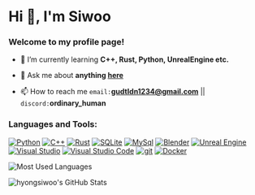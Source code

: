 # Hi 👋, I'm Siwoo
### Welcome to my profile page!

<!-- ![Profile views](https://komarev.com/ghpvc/?username=gudtldn&label=Profile%20views&color=0e75b6&style=flat) -->

- 🌱 I’m currently learning **C++, Rust, Python, UnrealEngine etc.**

- 💬 Ask me about **anything [here](https://github.com/gudtldn/gudtldn/issues)**

- 📫 How to reach me `email:`**gudtldn1234@gmail.com** || `discord:`**ordinary_human**

### Languages and Tools:
<!-- https://simpleicons.org/ -->

[![Python](https://img.shields.io/badge/Python-3776AB?style=flat-square&logo=python&logoColor=white)](https://www.python.org)
[![C++](https://img.shields.io/badge/C%2B%2B-00599C?style=flat-square&logo=cplusplus&logoColor=white)](https://en.cppreference.com/w/)
[![Rust](https://img.shields.io/badge/Rust-000000?style=flat-square&logo=rust&logoColor=white)](https://www.rust-lang.org)
[![SQLite](https://img.shields.io/badge/SQLite-003B57?style=flat-square&logo=sqlite&logoColor=white)](https://www.sqlite.org/)
[![MySql](https://img.shields.io/badge/mysql-4479A1?style=flat-square&logo=mysql&logoColor=white)](https://www.mysql.com/)
[![Blender](https://img.shields.io/badge/Blender-F5792A?style=flat-square&logo=blender&logoColor=white)](https://www.blender.org/)
[![Unreal Engine](https://img.shields.io/badge/Unreal%20Engine-0E1128?style=flat-square&logo=unrealengine&logoColor=white)](https://www.unrealengine.com/)
[![Visual Studio](https://img.shields.io/badge/Visual%20Studio-5C2D91?style=flat-square&logo=visualstudio&logoColor=white)](https://visualstudio.microsoft.com/)
[![Visual Studio Code](https://img.shields.io/badge/VScode-007ACC?style=flat-square&logo=visualstudiocode&logoColor=white)](https://code.visualstudio.com/)
[![git](https://img.shields.io/badge/git-F05032?style=flat-square&logo=git&logoColor=white)](https://git-scm.com/)
[![Docker](https://img.shields.io/badge/docker-2496ED?style=flat-square&logo=docker&logoColor=white)](https://www.docker.com/)

![Most Used Languages](https://github-readme-stats.vercel.app/api/top-langs?username=gudtldn&show_icons=true&exclude_repo=gudtldn.github.io&locale=en&layout=compact)

![hyongsiwoo's GitHub Stats](https://github-readme-stats.vercel.app/api?username=gudtldn&count_private=true&show_icons=true&locale=en)

<!-- ![Streak](https://github-readme-streak-stats.herokuapp.com/?user=gudtldn) -->


<!-- [API](https://github.com/anuraghazra/github-readme-stats/blob/master/docs/readme_kr.md) -->
